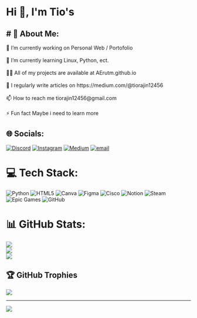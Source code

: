 <h1 align="left">Hi 👋, I'm Tio's</h1>
<h2 align="left"># 💫 About Me:</h2>
🔭 I’m currently working on Personal Web / Portofolio<br><br>🌱 I’m currently learning Linux, Python, ect.<br><br>👨‍💻 All of my projects are available at AErutm.github.io<br><br>📝 I regularly write articles on https://medium.com/@tiorajin12456<br><br>📫 How to reach me tiorajin12456@gmail.com<br><br>⚡ Fun fact Maybe i need to learn more


## 🌐 Socials:
[![Discord](https://img.shields.io/badge/Discord-%237289DA.svg?logo=discord&logoColor=white)](https://discord.gg/https://discord.gg/C7FrzEE6gJ) [![Instagram](https://img.shields.io/badge/Instagram-%23E4405F.svg?logo=Instagram&logoColor=white)](https://instagram.com/uniprasz) [![Medium](https://img.shields.io/badge/Medium-12100E?logo=medium&logoColor=white)](https://medium.com/@tiorajin12456) [![email](https://img.shields.io/badge/Email-D14836?logo=gmail&logoColor=white)](mailto:tiorajin12456@gmail.com) 

# 💻 Tech Stack:
![Python](https://img.shields.io/badge/python-3670A0?style=for-the-badge&logo=python&logoColor=ffdd54) ![HTML5](https://img.shields.io/badge/html5-%23E34F26.svg?style=for-the-badge&logo=html5&logoColor=white) ![Canva](https://img.shields.io/badge/Canva-%2300C4CC.svg?style=for-the-badge&logo=Canva&logoColor=white) ![Figma](https://img.shields.io/badge/figma-%23F24E1E.svg?style=for-the-badge&logo=figma&logoColor=white) ![Cisco](https://img.shields.io/badge/cisco-%23049fd9.svg?style=for-the-badge&logo=cisco&logoColor=black) ![Notion](https://img.shields.io/badge/Notion-%23000000.svg?style=for-the-badge&logo=notion&logoColor=white) ![Steam](https://img.shields.io/badge/steam-%23000000.svg?style=for-the-badge&logo=steam&logoColor=white) ![Epic Games](https://img.shields.io/badge/epicgames-%23313131.svg?style=for-the-badge&logo=epicgames&logoColor=white) ![GitHub](https://img.shields.io/badge/github-%23121011.svg?style=for-the-badge&logo=github&logoColor=white)
# 📊 GitHub Stats:
![](https://github-readme-stats.vercel.app/api?username=AErutm&theme=dark&hide_border=false&include_all_commits=false&count_private=false)<br/>
![](https://nirzak-streak-stats.vercel.app/?user=AErutm&theme=dark&hide_border=false)<br/>
![](https://github-readme-stats.vercel.app/api/top-langs/?username=AErutm&theme=dark&hide_border=false&include_all_commits=false&count_private=false&layout=compact)

## 🏆 GitHub Trophies
![](https://github-profile-trophy.vercel.app/?username=AErutm&theme=radical&no-frame=false&no-bg=true&margin-w=4)

---
[![](https://visitcount.itsvg.in/api?id=AErutm&icon=0&color=0)](https://visitcount.itsvg.in)

<!-- Proudly created with GPRM ( https://gprm.itsvg.in ) -->
